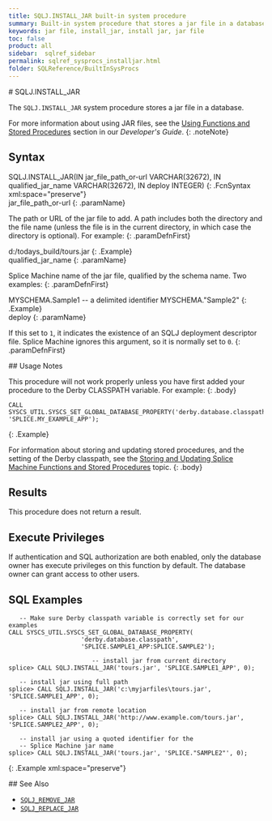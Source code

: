 ```yaml
---
title: SQLJ.INSTALL_JAR built-in system procedure
summary: Built-in system procedure that stores a jar file in a database.
keywords: jar file, install_jar, install jar, jar file
toc: false
product: all
sidebar:  sqlref_sidebar
permalink: sqlref_sysprocs_installjar.html
folder: SQLReference/BuiltInSysProcs
---
```

<section>
<div class="TopicContent" data-swiftype-index="true" markdown="1">
# SQLJ.INSTALL_JAR

The `SQLJ.INSTALL_JAR` system procedure stores a jar file in a database.

For more information about using JAR files, see the [Using Functions and
Stored Procedures](developers_fcnsandprocs_intro.html) section in our
*Developer's Guide*.
{: .noteNote}

## Syntax

<div class="fcnWrapperWide" markdown="1">
    SQLJ.INSTALL_JAR(IN jar_file_path_or-url VARCHAR(32672),
                     IN qualified_jar_name VARCHAR(32672),
                     IN deploy INTEGER)
{: .FcnSyntax xml:space="preserve"}

</div>
<div class="paramList" markdown="1">
jar_file_path_or-url
{: .paramName}

The path or URL of the jar file to add. A path includes both the
directory and the file name (unless the file is in the current
directory, in which case the directory is optional). For example:
{: .paramDefnFirst}

<div class="preWrapper" markdown="1">
    d:/todays_build/tours.jar
{: .Example}

</div>
qualified_jar_name
{: .paramName}

Splice Machine name of the jar file, qualified by the schema name. Two
examples:
{: .paramDefnFirst}

<div class="preWrapper" markdown="1">
    MYSCHEMA.Sample1
       -- a delimited identifier
    MYSCHEMA."Sample2"
{: .Example}

</div>
deploy
{: .paramName}

If this set to `1`, it indicates the existence of an SQLJ deployment
descriptor file. Splice Machine ignores this argument, so it is normally
set to `0`.
{: .paramDefnFirst}

</div>
## Usage Notes

This procedure will not work properly unless you have first added your
procedure to the Derby CLASSPATH variable. For example:
{: .body}

    CALL SYSCS_UTIL.SYSCS_SET_GLOBAL_DATABASE_PROPERTY('derby.database.classpath', 'SPLICE.MY_EXAMPLE_APP');
{: .Example}

For information about storing and updating stored procedures, and the
setting of the Derby classpath, see the [Storing and Updating Splice
Machine Functions and Stored
Procedures](developers_fcnsandprocs_storing.html) topic.
{: .body}

## Results

This procedure does not return a result.

## Execute Privileges

If authentication and SQL authorization are both enabled, only the
database owner has execute privileges on this function by default. The
database owner can grant access to other users.

## SQL Examples

<div class="preWrapperWide" markdown="1">

       -- Make sure Derby classpath variable is correctly set for our examples
    CALL SYSCS_UTIL.SYSCS_SET_GLOBAL_DATABASE_PROPERTY(
                        'derby.database.classpath',
                        'SPLICE.SAMPLE1_APP:SPLICE.SAMPLE2');

                           -- install jar from current directory
    splice> CALL SQLJ.INSTALL_JAR('tours.jar', 'SPLICE.SAMPLE1_APP', 0);

       -- install jar using full path
    splice> CALL SQLJ.INSTALL_JAR('c:\myjarfiles\tours.jar', 'SPLICE.SAMPLE1_APP', 0);

       -- install jar from remote location
    splice> CALL SQLJ.INSTALL_JAR('http://www.example.com/tours.jar', 'SPLICE.SAMPLE2_APP', 0);

       -- install jar using a quoted identifier for the
       -- Splice Machine jar name
    splice> CALL SQLJ.INSTALL_JAR('tours.jar', 'SPLICE."SAMPLE2"', 0);
{: .Example xml:space="preserve"}

</div>
## See Also

* [`SQLJ_REMOVE_JAR`](sqlref_sysprocs_removejar.html)
* [`SQLJ_REPLACE_JAR`](sqlref_sysprocs_replacejar.html)

</div>
</section>
